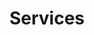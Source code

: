 ---
layout: layouts/about.njk
title: Services
# permalink: /blog/index.html
eleventyNavigation:
  key: Services
  order: 3
---